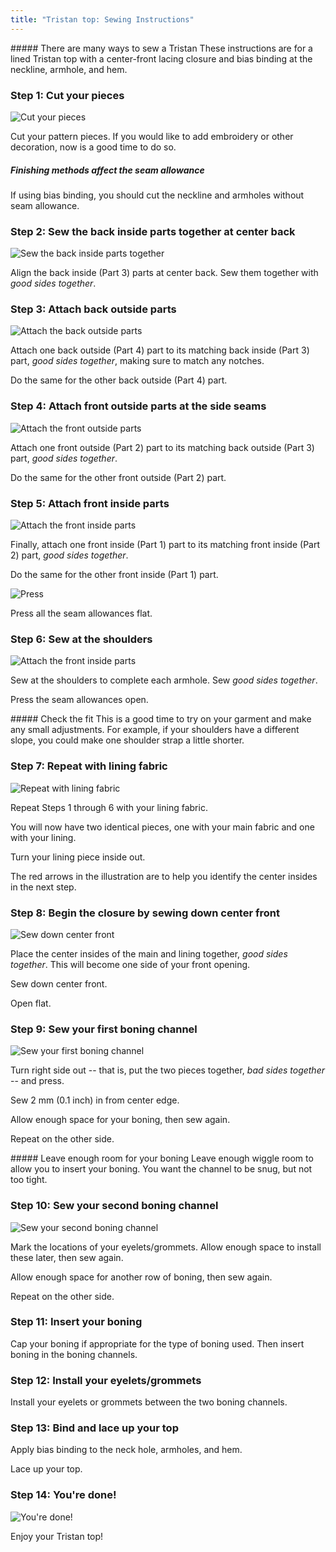 ```yaml
---
title: "Tristan top: Sewing Instructions"
---
```


<Note>
##### There are many ways to sew a Tristan
These instructions are for a lined Tristan top with a center-front lacing closure and bias binding at the neckline, armhole, and hem.
</Note>

### Step 1: Cut your pieces

![Cut your pieces](step01.png)

Cut your pattern pieces. If you would like to add embroidery or other decoration, now is a good time to do so.

<Note>

##### Finishing methods affect the seam allowance

If using bias binding, you should cut the neckline and armholes without seam allowance.

</Note>

### Step 2: Sew the back inside parts together at center back

![Sew the back inside parts together](step02.png)

Align the back inside (Part 3) parts at center back. Sew them together with _good sides together_.

### Step 3: Attach back outside parts

![Attach the back outside parts](step03.png)

Attach one back outside (Part 4) part to its matching back inside (Part 3) part, _good sides together_, making sure to match any notches.

Do the same for the other back outside (Part 4) part.

### Step 4: Attach front outside parts at the side seams

![Attach the front outside parts](step04.png)

Attach one front outside (Part 2) part to its matching back outside (Part 3) part, _good sides together_.

Do the same for the other front outside (Part 2) part.

### Step 5: Attach front inside parts

![Attach the front inside parts](step05.png)

Finally, attach one front inside (Part 1) part to its matching front inside (Part 2) part, _good sides together_.

Do the same for the other front inside (Part 1) part.

![Press](step05b.png)

Press all the seam allowances flat.

### Step 6: Sew at the shoulders

![Attach the front inside parts](step06.png)

Sew at the shoulders to complete each armhole. Sew _good sides together_.

Press the seam allowances open.

<Note>
##### Check the fit
This is a good time to try on your garment and make any small adjustments. For example, if your shoulders have a different slope, you could make one shoulder strap a little shorter.
</Note>

### Step 7: Repeat with lining fabric

![Repeat with lining fabric](step07.png)

Repeat Steps 1 through 6 with your lining fabric.

You will now have two identical pieces, one with your main fabric and one with your lining.

Turn your lining piece inside out.

The red arrows in the illustration are to help you identify the center insides in the next step.

### Step 8: Begin the closure by sewing down center front

![Sew down center front](step08.png)

Place the center insides of the main and lining together, _good sides together_. This will become one side of your front opening.

Sew down center front.

Open flat.

### Step 9: Sew your first boning channel

![Sew your first boning channel](step09.png)

Turn right side out -- that is, put the two pieces together, _bad sides together_ -- and press.

Sew 2 mm (0.1 inch) in from center edge.

Allow enough space for your boning, then sew again.

Repeat on the other side.

<Note>
##### Leave enough room for your boning
Leave enough wiggle room to allow you to insert your boning. You want the channel to be snug, but not too tight.
</Note>

### Step 10: Sew your second boning channel

![Sew your second boning channel](step10.png)

Mark the locations of your eyelets/grommets. Allow enough space to install these later, then sew again.

Allow enough space for another row of boning, then sew again.

Repeat on the other side.

### Step 11: Insert your boning

Cap your boning if appropriate for the type of boning used. Then insert boning in the boning channels.

### Step 12: Install your eyelets/grommets

Install your eyelets or grommets between the two boning channels.

### Step 13: Bind and lace up your top

Apply bias binding to the neck hole, armholes, and hem.

Lace up your top.

### Step 14: You're done!

![You're done!](step14.png)

Enjoy your Tristan top!
